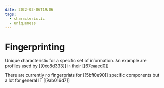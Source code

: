 ```yaml
---
date: 2022-02-06T19:06
tags:
  - characteristic
  - uniqueness
---
```


# Fingerprinting

Unique characteristic for a specific set of information. An example are profiles used by [[0dc8d333]] in their [[67eaaed0]]

There are currently no fingerprints for [[5bff0e90]] specific components but a lot for general IT [[9ab016d7]] 
